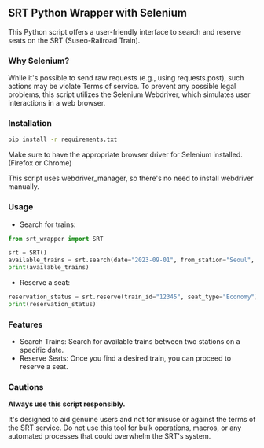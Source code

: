 ## SRT Python Wrapper with Selenium

This Python script offers a user-friendly interface to search and reserve seats on the SRT (Suseo-Railroad Train).

### Why Selenium?

While it's possible to send raw requests (e.g., using requests.post), such actions may be violate Terms of service. To prevent any possible legal problems, this script utilizes the Selenium Webdriver, which simulates user interactions in a web browser.

### Installation

```bash
pip install -r requirements.txt
```
Make sure to have the appropriate browser driver for Selenium installed. (Firefox or Chrome)

This script uses webdriver_manager, so there's no need to install webdriver manually.

### Usage
 - Search for trains:
```python
from srt_wrapper import SRT

srt = SRT()
available_trains = srt.search(date="2023-09-01", from_station="Seoul", to_station="Busan")
print(available_trains)
```

 - Reserve a seat:
```python
reservation_status = srt.reserve(train_id="12345", seat_type="Economy")
print(reservation_status)
```
### Features
 - Search Trains: Search for available trains between two stations on a specific date.
 - Reserve Seats: Once you find a desired train, you can proceed to reserve a seat.

### Cautions
**Always use this script responsibly.**

 It's designed to aid genuine users and not for misuse or against the terms of the SRT service.
Do not use this tool for bulk operations, macros, or any automated processes that could overwhelm the SRT's system.